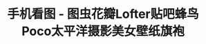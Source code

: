 ---
description: 极简界面，功能单一。
layout: post
results:
- primaryGenreName: Entertainment
  version: '1.1.0'
  formattedPrice: 免费
  genreIds:
  - '6016'
  - '6008'
  artworkUrl60: http://is2.mzstatic.com/image/thumb/Purple20/v4/cb/9e/1e/cb9e1e45-87d0-82f1-5b2c-ca0d2fd60965/source/60x60bb.jpg
  userRatingCountForCurrentVersion: 1
  minimumOsVersion: '8.0'
  appletvScreenshotUrls: &a []
  sellerName: Jia Zhang
  supportedDevices:
  - iPad2Wifi
  - iPad23G
  - iPhone4S
  - iPadThirdGen
  - iPadThirdGen4G
  - iPhone5
  - iPodTouchFifthGen
  - iPadFourthGen
  - iPadFourthGen4G
  - iPadMini
  - iPadMini4G
  - iPhone5c
  - iPhone5s
  - iPhone6
  - iPhone6Plus
  - iPodTouchSixthGen
  genres:
  - 娱乐
  - 摄影与录像
  currentVersionReleaseDate: '2016-07-31T22:18:23Z'
  trackName: 手机看图 - 图虫花瓣Lofter贴吧蜂鸟Poco太平洋摄影美女壁纸旗袍
  isVppDeviceBasedLicensingEnabled: true
  description: '或许，这是最简单的看图APP

    或许，这是功能最少的看图APP

    或许，这才是我们一直想要的看图APP


    简单，但已足够，看点图，怡点情


    每天我们从各大图片网站收录最新美图：国家地理、图虫、Lofter、花瓣、百度贴吧、POCO、蜂鸟、太平洋、蕾丝猫、街拍第一站


    我们为你将这些图片按主题归类：摄影、校园、女神、静物、古装、旗袍、日系、清新、纯美、外拍、私房、性感、OL'
  trackId: 1135173942
  price: 0
  releaseDate: '2016-07-20T19:05:22Z'
  advisories: *a
  screenshotUrls:
  - http://a2.mzstatic.com/us/r30/Purple20/v4/f4/07/b7/f407b7eb-6644-816c-7fed-f79c60f548c2/screen696x696.jpeg
  - http://a5.mzstatic.com/us/r30/Purple18/v4/5a/b3/e6/5ab3e6b7-f0af-7f0f-3cb1-481bf0dd1e01/screen696x696.jpeg
  - http://a3.mzstatic.com/us/r30/Purple20/v4/ed/49/dd/ed49dd66-d5eb-8624-6be1-08537016a9bb/screen696x696.jpeg
  - http://a4.mzstatic.com/us/r30/Purple20/v4/70/ad/06/70ad06fc-c003-1041-57b5-753189085b0a/screen696x696.jpeg
  - http://a1.mzstatic.com/us/r30/Purple60/v4/f7/fc/cf/f7fccf9d-873a-060e-18e6-a21e8e4aceda/screen696x696.jpeg
  artistViewUrl: https://itunes.apple.com/cn/developer/jia-zhang/id1027762930?uo=4
  primaryGenreId: 6016
  userRatingCount: 7
  averageUserRatingForCurrentVersion: 5
  kind: software
  fileSizeBytes: '2254920'
  bundleId: com.dz.m2
  trackContentRating: 4+
  releaseNotes: '1.按网站浏览：国家地理、图虫、Lofter、花瓣、百度贴吧、POCO、蜂鸟、太平洋

    2.按标签浏览：摄影、校园、女神、静物、古装、旗袍、日系、清新、纯美、外拍

    3.自动过滤已经看过的图片

    4.点击可保存图片'
  trackCensoredName: 手机看图 - 图虫花瓣Lofter贴吧蜂鸟Poco太平洋摄影美女壁纸旗袍
  contentAdvisoryRating: 4+
  isGameCenterEnabled: false
  artistName: Jia Zhang
  languageCodesISO2A:
  - EN
  averageUserRating: 5
  features:
  - iosUniversal
  wrapperType: software
  artworkUrl512: http://is2.mzstatic.com/image/thumb/Purple20/v4/cb/9e/1e/cb9e1e45-87d0-82f1-5b2c-ca0d2fd60965/source/512x512bb.jpg
  artworkUrl100: http://is2.mzstatic.com/image/thumb/Purple20/v4/cb/9e/1e/cb9e1e45-87d0-82f1-5b2c-ca0d2fd60965/source/100x100bb.jpg
  trackViewUrl: https://geo.itunes.apple.com/cn/app/shou-ji-kan-tu-tu-chong-hua/id1135173942?mt=8&uo=4
  artistId: 1027762930
  currency: CNY
  ipadScreenshotUrls:
  - http://a5.mzstatic.com/us/r30/Purple30/v4/57/e8/e6/57e8e6aa-317e-f406-af42-9f540d3cb120/screen480x480.jpeg
  - http://a4.mzstatic.com/us/r30/Purple60/v4/5e/4a/bb/5e4abb29-0d52-d401-f1cc-b40c05f8b2c7/screen480x480.jpeg
  - http://a4.mzstatic.com/us/r30/Purple20/v4/98/95/18/989518d6-c484-03da-9e38-b871c6b98db9/screen480x480.jpeg
  - http://a2.mzstatic.com/us/r30/Purple18/v4/d6/89/42/d689423f-c2ea-1075-c856-c3bb57de6e40/screen480x480.jpeg
  - http://a3.mzstatic.com/us/r30/Purple60/v4/d9/92/c2/d992c234-de27-c210-162f-edfcc78772db/screen480x480.jpeg
category: 娱乐
tags: tag1
resultCount: 1
title: 手机看图 - 图虫花瓣Lofter贴吧蜂鸟Poco太平洋摄影美女壁纸旗袍

---